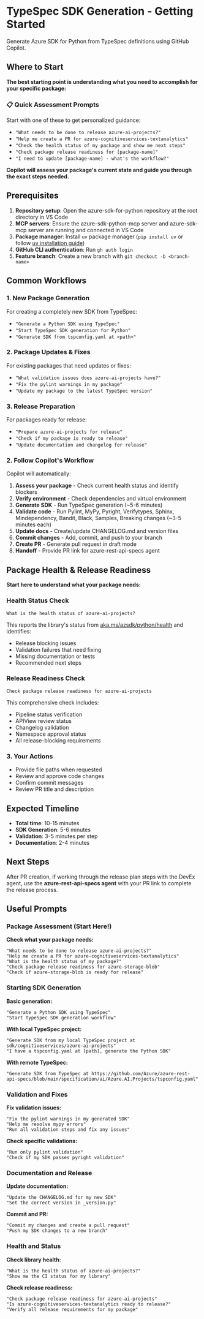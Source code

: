 # TypeSpec SDK Generation - Getting Started

Generate Azure SDK for Python from TypeSpec definitions using GitHub Copilot.

## Where to Start

**The best starting point is understanding what you need to accomplish for your specific package:**

### 📋 Quick Assessment Prompts

Start with one of these to get personalized guidance:

- `"What needs to be done to release azure-ai-projects?"`
- `"Help me create a PR for azure-cognitiveservices-textanalytics"`
- `"Check the health status of my package and show me next steps"`
- `"Check package release readiness for [package-name]"`
- `"I need to update [package-name] - what's the workflow?"`

**Copilot will assess your package's current state and guide you through the exact steps needed.**

## Prerequisites

1. **Repository setup**: Open the azure-sdk-for-python repository at the root directory in VS Code
2. **MCP servers**: Ensure the azure-sdk-python-mcp server and azure-sdk-mcp server are running and connected in VS Code
3. **Package manager**: Install `uv` package manager (`pip install uv` or follow [uv installation guide](https://docs.astral.sh/uv/getting-started/installation/))
4. **GitHub CLI authentication**: Run `gh auth login`
5. **Feature branch**: Create a new branch with `git checkout -b <branch-name>`

## Common Workflows

### 1. New Package Generation

For creating a completely new SDK from TypeSpec:

- `"Generate a Python SDK using TypeSpec"`
- `"Start TypeSpec SDK generation for Python"`
- `"Generate SDK from tspconfig.yaml at <path>"`

### 2. Package Updates & Fixes

For existing packages that need updates or fixes:

- `"What validation issues does azure-ai-projects have?"`
- `"Fix the pylint warnings in my package"`
- `"Update my package to the latest TypeSpec version"`

### 3. Release Preparation

For packages ready for release:

- `"Prepare azure-ai-projects for release"`
- `"Check if my package is ready to release"`
- `"Update documentation and changelog for release"`

### 2. Follow Copilot's Workflow

Copilot will automatically:

1. **Assess your package** - Check current health status and identify blockers
2. **Verify environment** - Check dependencies and virtual environment
3. **Generate SDK** - Run TypeSpec generation (~5-6 minutes)
4. **Validate code** - Run Pylint, MyPy, Pyright, Verifytypes, Sphinx, Mindependency, Bandit, Black, Samples, Breaking changes (~3-5 minutes each)
5. **Update docs** - Create/update CHANGELOG.md and version files
6. **Commit changes** - Add, commit, and push to your branch
7. **Create PR** - Generate pull request in draft mode
8. **Handoff** - Provide PR link for azure-rest-api-specs agent

## Package Health & Release Readiness

**Start here to understand what your package needs:**

### Health Status Check
```
What is the health status of azure-ai-projects?
```

This reports the library's status from [aka.ms/azsdk/python/health](https://www.aka.ms/azsdk/python/health) and identifies:
- Release blocking issues
- Validation failures that need fixing
- Missing documentation or tests
- Recommended next steps

### Release Readiness Check
```
Check package release readiness for azure-ai-projects
```

This comprehensive check includes:
- Pipeline status verification
- APIView review status
- Changelog validation
- Namespace approval status
- All release-blocking requirements

### 3. Your Actions

- Provide file paths when requested
- Review and approve code changes
- Confirm commit messages
- Review PR title and description

## Expected Timeline

- **Total time**: 10-15 minutes
- **SDK Generation**: 5-6 minutes
- **Validation**: 3-5 minutes per step
- **Documentation**: 2-4 minutes

## Next Steps

After PR creation, if working through the release plan steps with the DevEx agent, use the **azure-rest-api-specs agent** with your PR link to complete the release process.

## Useful Prompts

### Package Assessment (Start Here!)

**Check what your package needs:**
```
"What needs to be done to release azure-ai-projects?"
"Help me create a PR for azure-cognitiveservices-textanalytics"
"What is the health status of my package?"
"Check package release readiness for azure-storage-blob"
"Check if azure-storage-blob is ready for release"
```

### Starting SDK Generation

**Basic generation:**
```
"Generate a Python SDK using TypeSpec"
"Start TypeSpec SDK generation workflow"
```

**With local TypeSpec project:**
```
"Generate SDK from my local TypeSpec project at sdk/cognitiveservices/azure-ai-projects"
"I have a tspconfig.yaml at [path], generate the Python SDK"
```

**With remote TypeSpec:**
```
"Generate SDK from TypeSpec at https://github.com/Azure/azure-rest-api-specs/blob/main/specification/ai/Azure.AI.Projects/tspconfig.yaml"
```

### Validation and Fixes

**Fix validation issues:**
```
"Fix the pylint warnings in my generated SDK"
"Help me resolve mypy errors"
"Run all validation steps and fix any issues"
```

**Check specific validations:**
```
"Run only pylint validation"
"Check if my SDK passes pyright validation"
```

### Documentation and Release

**Update documentation:**
```
"Update the CHANGELOG.md for my new SDK"
"Set the correct version in _version.py"
```

**Commit and PR:**
```
"Commit my changes and create a pull request"
"Push my SDK changes to a new branch"
```

### Health and Status

**Check library health:**
```
"What is the health status of azure-ai-projects?"
"Show me the CI status for my library"
```

**Check release readiness:**
```
"Check package release readiness for azure-ai-projects"
"Is azure-cognitiveservices-textanalytics ready to release?"
"Verify all release requirements for my package"
```
